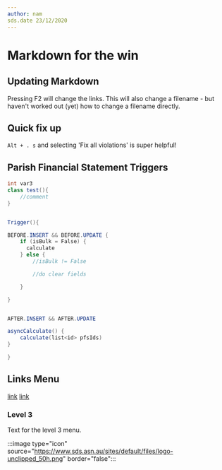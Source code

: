 ```yaml
---
author: nam
sds.date 23/12/2020
---
```


# Markdown for the win

## Updating Markdown

Pressing F2 will change the links.
This will also change a filename - but haven't worked out (yet) how to change a filename directly.

## Quick fix up

`Alt + . s` and selecting 'Fix all violations' is super helpful!

## Parish Financial Statement Triggers

```java
int var3
class test(){
    //comment
}
```

```java

Trigger(){

BEFORE.INSERT && BEFORE.UPDATE {
    if (isBulk = False) {
      calculate
    } else {
        //isBulk != False

        //do clear fields

    }

}


AFTER.INSERT && AFTER.UPDATE

asyncCalculate() {
    calculate(list<id> pfsIds)
}

}
```

## Links Menu

[link](folder/page2.md)
[link](index.html)

### Level 3

Text for the level 3 menu.

:::image type="icon" source="https://www.sds.asn.au/sites/default/files/logo-unclipped_50h.png" border="false":::
